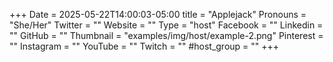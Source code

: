 +++
Date = 2025-05-22T14:00:03-05:00
title = "Applejack"
Pronouns = "She/Her"
Twitter = ""
Website = ""
Type = "host"
Facebook = ""
Linkedin = ""
GitHub = ""
Thumbnail = "examples/img/host/example-2.png"
Pinterest = ""
Instagram = ""
YouTube = ""
Twitch = ""
#host_group = ""
+++
